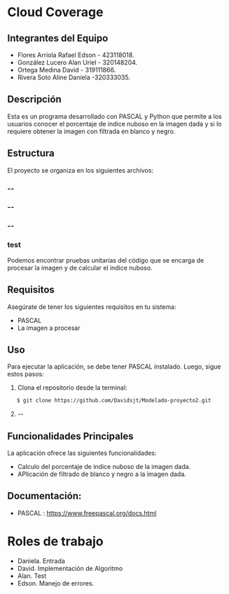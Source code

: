 # Cloud Coverage

## Integrantes del Equipo
* Flores Arriola Rafael Edson - 423118018.
* González Lucero Alan Uriel - 320148204.
* Ortega Medina David - 319111866.
* Rivera Soto Aline Daniela -320333035.

## Descripción
Esta es un programa desarrollado con PASCAL y Python que permite a los usuarios conocer el porcentaje de indice nuboso en la imagen dada y si lo requiere obtener la imagen con filtrada en blanco y negro.

## Estructura 
El proyecto se organiza en los siguientes archivos:

### --

### --

### --
### test
Podemos encontrar pruebas unitarias del código que se encarga de procesar la imagen y de calcular el indice nuboso.

## Requisitos

Asegúrate de tener los siguientes requisitos en tu sistema:

- PASCAL
- La imagen a procesar

## Uso
Para ejecutar la aplicación, se debe tener  PASCAL instalado. Luego, sigue estos pasos:

1. Clona el repositorio desde la terminal:

```bash
   $ git clone https://github.com/Davidsjt/Modelado-proyecto2.git
```

2. --

## Funcionalidades Principales
La aplicación ofrece las siguientes funcionalidades:

- Calculo del porcentaje de indice nuboso de la imagen dada.
- APlicación de filtrado de blanco y negro a la imagen dada.

## Documentación: 

- PASCAL : https://www.freepascal.org/docs.html

# Roles de trabajo

* Daniela. Entrada 
* David. Implementación de Algoritmo
* Alan. Test
* Edson. Manejo de errores.

